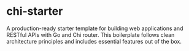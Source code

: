 # chi-starter
A production-ready starter template for building web applications and RESTful APIs with Go and Chi router. This boilerplate follows clean architecture principles and includes essential features out of the box.
